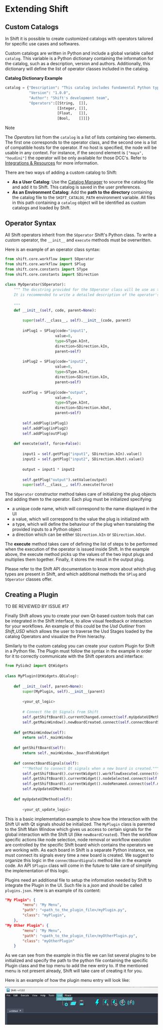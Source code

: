 # Extending Shift

## Custom Catalogs

In Shift it is possible to create customized catalogs with operators tailored for specific use cases and softwares.

Custom catalogs are written in Python and include a global variable called `catalog`. This variable is a Python dictionary containing the information for the catalog, such as a description, version and authors. Additionally, this dictionary will define the list of operator classes included in the catalog.

**Catalog Dictionary Example**
```python
catalog = {"Description": "This catalog includes fundamental Python type operators.",
           "Version": "1.0.0",
           "Author": "Shift's development team", 
           "Operators":[[String,  []],
                        [Integer, []],
                        [Float,   []],
                        [Bool,    []]]}
```

>[!NOTE]
> The *Operators* list from the `catalog` is a list of lists containing two elements. The first one corresponds to the operator class, and the second one is a list of compatible hosts for the operator. If no host is specified, the node will be usable in any context. For instance, if the second element is `["maya", "houdini"]` the operator will be only available for those DCC's. Refer to [Integrations & Resources](../../integration_resources/integrations_resources.md) for more information.

There are two ways of adding a custom catalog to Shift:

- **As a User Catalog**: Use the [Catalog Manager](../catalogs/#the-catalog-manager) to source the catalog file and add it to Shift. This catalog is saved in the user preferences.
- **As an Environment Catalog**: Add the **path to the directory** containing the catalog file to the `SHIFT_CATALOG_PATH` environment variable. All files in this path containing a `catalog` object will be identified as custom catalogs and loaded by Shift.

## Operator Syntax

All Shift operators inherit from the `SOperator` Shift's Python class. To write a custom operator, the `__init__` and `execute` methods must be overwritten. 

Here is an example of an operator class syntax:

```python
from shift.core.workflow import SOperator
from shift.core.workflow import SPlug
from shift.core.constants import SType
from shift.core.constants import SDirection
 
class MyOperator(SOperator):
    """ The docstring provided for the SOperator class will be use as the operator's description when inspecting a node's information. 
    It is recommended to write a detailed description of the operator's behavior alongside the required inputs and outputs here.
  
    """
    def __init__(self, code, parent=None):

        super(self.__class__, self).__init__(code, parent)

        inPlug1 = SPlug(code="input1",
                       value=0,
                       type=SType.kInt,
                       direction=SDirection.kIn,
                       parent=self)

        inPlug2 = SPlug(code="input2",
                       value=0,
                       type=SType.kInt,
                       direction=SDirection.kIn,
                       parent=self)

        outPlug = SPlug(code="output",
                       value=0,
                       type=SType.kInt,
                       direction=SDirection.kOut,
                       parent=self)

        self.addPlug(inPlug1)
        self.addPlug(inPlug2)
        self.addPlug(outPlug)

    def execute(self, force=False):

        input1 = self.getPlug("input1", SDirection.kIn).value()
        input2 = self.getPlug("input2", SDirection.kOut).value()

        output = input1 * input2

        self.getPlug("output").setValue(output)
        super(self.__class__, self).execute(force)
```

The `SOperator` constructor method takes care of initializing the plug objects and adding them to the operator. Each plug must be initialized specifying:
- a unique code name, which will correspond to the name displayed in the UI
- a value, which will correspond to the value the plug is initialized with
- a type, which will define the behaviour of the plug when translating the provided inputs to a Python object
- a direction which can be either `SDirection.kIn` or `SDirection.kOut`.

The **execute** method takes care of defining the list of steps to be performed when the execution of the operator is issued inside Shift. In the example above, the execute method picks up the values of the two input plugs and multiplies them together. Finally, it stores the result in the output plug.

Please refer to the Shift API documentation to know more about which plug types are present in Shift, and which additional methods the `SPlug` and `SOperator` classes offer.

## Creating a Plugin

TO BE REVIEWED BY ISSUE #17

Finally Shift allows you to create your own Qt-based custom tools that can be integrated in the Shift interface, to allow visual feedback or interaction for your workflows. An example of this could be the *Usd Outliner* from *Shift_USD* which allows the user to traverse the Usd Stages loaded by the catalog Operators and visualize the Prim hierachy.

Similarly to the custom catalog you can create your custom Plugin for Shift in a Python file. The Plugin must follow the syntax in the example in order for it to correctly communicate with the Shift operators and interface:

```python
from PySide2 import QtWidgets

class MyPlugin(QtWidgets.QDialog):

    def __init__(self, parent=None):
        super(MyPlugin, self).__init__(parent)

        <your_qt_logic>

        # Connect the Qt Signals from Shift
        self.getShiftBoard().currentChanged.connect(self.myUpdateUIMethod)
        self.getMainWindow().newBoardCreated.connect(self.connectBoardSignals)

    def getMainWindow(self):
        return self._mainWindow

    def getShiftBoard(self):
        return self._mainWindow._boardTabsWidget

    def connectBoardSignals(self):
        """Method to connect Qt signals when a new board is created."""
        self.getShiftBoard().currentWidget().workflowExecuted.connect(self.myUpdateUIMethod)
        self.getShiftBoard().currentWidget().nodeSelected.connect(self.myUpdateUIMethod)
        self.getShiftBoard().currentWidget().nodeRenamed.connect(self.myUpdateUIMethod)
        self.myUpdateUIMethod()

    def myUpdateUIMethod(self):

        <your_qt_update_logic>
```

This is a basic implementation example to show how the interaction with the Shift UI with Qt signals should be initialized. The `MyPlugin` class is parented to the Shift Main Window which gives us access to certain signals for the global interaction with the Shift UI (like `newBoardCreated`). Then the workflow specific actions like node selection, node removal or workflow execution are controlled by the specific Shift board which contains the operators we are working with. As each board in Shift is a separate Python instance, we must connect its signals every time a new board is created. We suggest to organize this logic in the `connectBoardSignals` method like in the example code. An API `SPlugin` class will come in the future to take care of simplifying the implementation of this logic.

Plugins need an additional file to setup the information needed by Shift to integrate the Plugin in the UI.
Such file is a *json* and should be called `plugins.json`. Here is an example of its content:

```json
"My Plugin": {
        "menu": "My Menu",
        "path": "<path_to_the_plugin_file>/myPlugin.py",
        "class": "myPlugin",
    },
"My Other Plugin": {
        "menu": "My Menu",
        "path": "<path_to_the_plugin_file>/myOtherPlugin.py",
        "class": "myOtherPlugin"
    }
```

As we can see from the example in this file we can list several plugins to be initialized and specify the path to the python file containing the specific Plugin class and the top menu to add the new entry to. If the mentioned menu is not present already, Shift will take care of creating it for you.

Here is an example of how the plugin menu entry will look like:

![Plugin Menu UI Example](../../images/dev_help/plugin_menu_ui_example.png)
